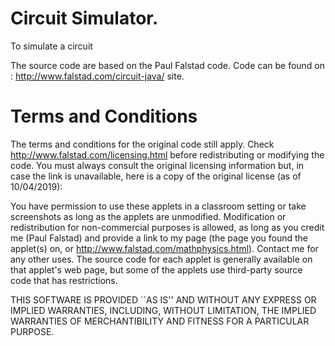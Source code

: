 # Circuit Simulator.

To simulate a circuit

The source code are based on the Paul Falstad code.
Code can be found on : http://www.falstad.com/circuit-java/ site.


# Terms and Conditions

The terms and conditions for the original code still apply.
Check http://www.falstad.com/licensing.html before redistributing or modifying the code.
You must always consult the original licensing information but, in case the link is unavailable, here is a copy of the original license (as of 10/04/2019):




You have permission to use these applets in a classroom setting or take screenshots as long as the applets are unmodified.
Modification or redistribution for non-commercial purposes is allowed, as long as you credit me (Paul Falstad) and provide a link to my page (the page you found the applet(s) on, or http://www.falstad.com/mathphysics.html).
Contact me for any other uses.
The source code for each applet is generally available on that applet's web page, but some of the applets use third-party source code that has restrictions.

THIS SOFTWARE IS PROVIDED ``AS IS'' AND WITHOUT ANY EXPRESS OR IMPLIED WARRANTIES, INCLUDING, WITHOUT LIMITATION, THE IMPLIED WARRANTIES OF MERCHANTIBILITY AND FITNESS FOR A PARTICULAR PURPOSE.